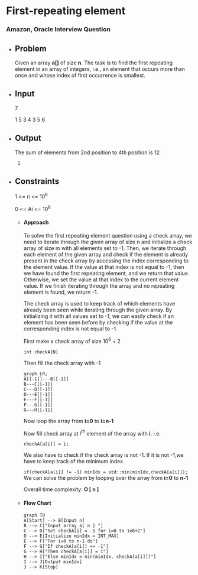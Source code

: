 # First-repeating element
###  Amazon, Oracle Interview Question

- ## Problem
	Given an array **a[]** of size **n**. The task is to find the first repeating element in an array of integers, i.e., an element that occurs more than once and whose index of first occurrence is smallest.
	
- ## Input
	
	7

	1 5 3 4 3 5 6

- ## Output
	
	The sum of elements from 2nd position to 4th position is 12
		
	`` 1``

- ## Constraints

	1 <= n <= $10^{6}$
	
	0 <= Ai <=  $10^{6}$
	

	-	####  Approach

		To solve the first repeating element question using a check array, we need to iterate through the given array of size n and initialize a check array of size m with all elements set to -1. Then, we iterate through each element of the given array and check if the element is already present in the check array by accessing the index corresponding to the element value. If the value at that index is not equal to -1, then we have found the first repeating element, and we return that value. Otherwise, we set the value at that index to the current element value. If we finish iterating through the array and no repeating element is found, we return -1.

		The check array is used to keep track of which elements have already been seen while iterating through the given array. By initializing it with all values set to -1, we can easily check if an element has been seen before by checking if the value at the corresponding index is not equal to -1.
		
		First make a check array of size $10^{6}$ + 2
		
		``int checkA[N]``

		Then fill the check array with -1

		```mermaid
		graph LR;
	    A[[-1]]---B[[-1]]
	    B---C[[-1]]
	    C---D[[-1]]
	    D---E[[-1]]
	    E---F[[-1]]
	    F---G[[-1]]
	    G---H[[-1]]
		```

		Now loop the array from **i=0** to **i=n-1**

		Now fill check array at $i^{th}$ element of the array with **i**. i.e.

		``checkA[a[i]] = i;``

		We also have to check if the check array is not -1. If it is not -1,we have to keep track of the minimum index.

		``if(checkA[a[i]] != -1) minIdx = std::min(minIdx,checkA[a[i]]);``
		We can solve the problem by looping over the array from **i=0** to **n-1**
		
		Overall time complexity: **O [ n ]**
		
	- #### Flow Chart
		```mermaid
		graph TD
		A[Start] --> B[Input n]
		B --> C["Input array a[ n ] "]
		C --> D["Set checkA[i] = -1 for i=0 to 1e6+2"]
		D --> E[Initialize minIdx = INT_MAX]
		E --> F["For i=0 to n-1 do"]
		F --> G["If checkA[a[i]] == -1"]
		G --> H["Then checkA[a[i]] = i"]
		H --> I["Else minIdx = min(minIdx, checkA[a[i]])"]
		I --> J[Output minIdx]
		J --> K[Stop]	
	```
